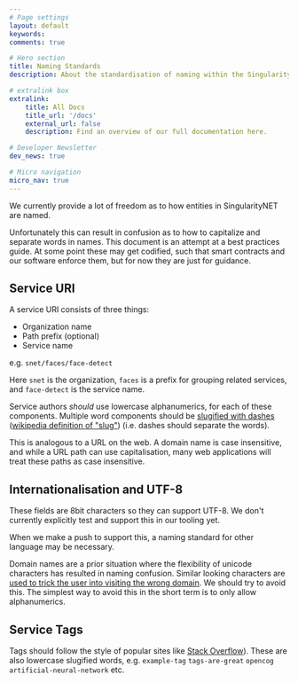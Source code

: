 ```yaml
---
# Page settings
layout: default
keywords:
comments: true

# Hero section
title: Naming Standards
description: About the standardisation of naming within the SingularityNET Network.

# extralink box
extralink:
    title: All Docs
    title_url: '/docs'
    external_url: false
    description: Find an overview of our full documentation here.

# Developer Newsletter
dev_news: true

# Micro navigation
micro_nav: true
---
```


We currently provide a lot of freedom as to how entities in SingularityNET are named.

Unfortunately this can result in confusion as to how to capitalize and separate words in names.
This document is an attempt at a best practices guide. At some point these may get codified, such
that smart contracts and our software enforce them, but for now they are just for guidance.

## Service URI
A service URI consists of three things:
- Organization name
- Path prefix (optional)
- Service name

e.g. `snet/faces/face-detect`

Here `snet` is the organization, `faces` is a prefix for grouping related services, and `face-detect` is the service name.

Service authors *should* use lowercase alphanumerics, for each of these components. Multiple word components should
be [slugified with dashes](https://docs.djangoproject.com/en/2.1/ref/utils/#django.utils.text.slugify) ([wikipedia definition of "slug"](https://en.wikipedia.org/wiki/Clean_URL#Slug)) (i.e. dashes should separate the words).

This is analogous to a URL on the web. A domain name is case insensitive, and while a URL path can use capitalisation, many web applications will treat these paths as case insensitive.

## Internationalisation and UTF-8
These fields are 8bit characters so they can support UTF-8. We don't currently explicitly test and support this in our tooling yet.

When we make a push to support this, a naming standard for other language may be necessary.

Domain names are a prior situation where the flexibility of unicode characters has resulted in naming confusion. Similar looking characters are [used to trick the user into visiting the wrong domain](https://en.wikipedia.org/wiki/IDN_homograph_attack). We should try to avoid this. The simplest way to avoid this in the short term is to only allow alphanumerics.

## Service Tags
Tags should follow the style of popular sites like [Stack Overflow](https://stackoverflow.com/)). These are also lowercase slugified words, e.g. `example-tag` `tags-are-great` `opencog` `artificial-neural-network` etc.
